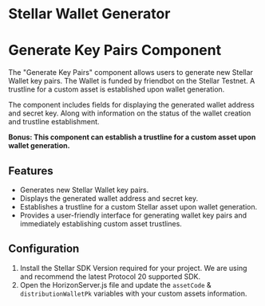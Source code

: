 # Stellar Wallet Generator

# Generate Key Pairs Component

The "Generate Key Pairs" component allows users to generate new Stellar Wallet key pairs.
The Wallet is funded by friendbot on the Stellar Testnet.
A trustline for a custom asset is established upon wallet generation.

The component includes fields for displaying the generated wallet address and secret key. 
Along with information on the status of the wallet creation and trustline establishment.

**Bonus: This component can establish a trustline for a custom asset upon wallet generation.**

## Features

- Generates new Stellar Wallet key pairs.
- Displays the generated wallet address and secret key.
- Establishes a trustline for a custom Stellar asset upon wallet generation.
- Provides a user-friendly interface for generating wallet key pairs and immediately establishing custom asset trustlines.

## Configuration

1. Install the Stellar SDK Version required for your project. We are using and recommend the latest Protocol 20 supported SDK.
2. Open the HorizonServer.js file and update the `assetCode` & `distributionWalletPk` variables with your custom assets information.